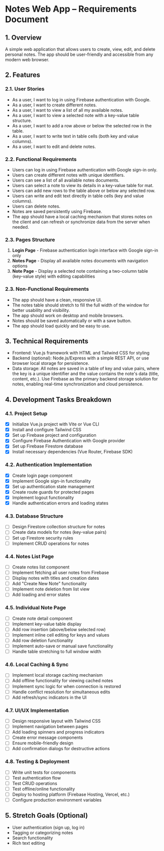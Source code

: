 # Notes Web App – Requirements Document

## 1. Overview
A simple web application that allows users to create, view, edit, and delete personal notes. The app should be user-friendly and accessible from any modern web browser.

## 2. Features

### 2.1. User Stories
- As a user, I want to log in using Firebase authentication with Google.
- As a user, I want to create different notes.
- As a user, I want to view a list of all my available notes.
- As a user, I want to view a selected note with a key-value table structure.
- As a user, I want to add a row above or below the selected row in the table.
- As a user, I want to write text in table cells (both key and value columns).
- As a user, I want to edit and delete notes.

### 2.2. Functional Requirements
- Users can log in using Firebase authentication with Google sign-in only.
- Users can create different notes with unique identifiers.
- Users can see a list of all available notes documents.
- Users can select a note to view its details in a key-value table for  mat.
- Users can add new rows to the table above or below any selected row.
- Users can write and edit text directly in table cells (key and value columns).
- Users can delete notes.
- Notes are saved persistently using Firebase.
- The app should have a local caching mechanism that stores notes on the client and can refresh or synchronize data from the server when needed.

### 2.3. Pages Structure
1. **Login Page** - Firebase authentication login interface with Google sign-in only
2. **Notes Page** - Display all available notes documents with navigation options
3. **Note Page** - Display a selected note containing a two-column table (key-value style) with editing capabilities

### 2.3. Non-Functional Requirements
- The app should have a clean, responsive UI.
- The notes table should stretch to fill the full width of the window for better usability and visibility.
- The app should work on desktop and mobile browsers.
- Notes should be saved automatically or with a save button.
- The app should load quickly and be easy to use.


## 3. Technical Requirements
- Frontend: Vue.js framework with HTML and Tailwind CSS for styling
- Backend (optional): Node.js/Express with a simple REST API, or use browser local storage for persistence.
- Data storage: All notes are saved in a table of key and value pairs, where the key is a unique identifier and the value contains the note's data (title, content, etc.). Use Firebase as the primary backend storage solution for notes, enabling real-time synchronization and cloud persistence.

## 4. Development Tasks Breakdown

### 4.1. Project Setup
- [x] Initialize Vue.js project with Vite or Vue CLI
- [x] Install and configure Tailwind CSS
- [x] Set up Firebase project and configuration
- [x] Configure Firebase Authentication with Google provider
- [x] Set up Firebase Firestore database
- [x] Install necessary dependencies (Vue Router, Firebase SDK)

### 4.2. Authentication Implementation
- [x] Create login page component
- [x] Implement Google sign-in functionality
- [x] Set up authentication state management
- [x] Create route guards for protected pages
- [x] Implement logout functionality
- [x] Handle authentication errors and loading states

### 4.3. Database Structure
- [ ] Design Firestore collection structure for notes
- [ ] Create data models for notes (key-value pairs)
- [ ] Set up Firestore security rules
- [ ] Implement CRUD operations for notes

### 4.4. Notes List Page
- [ ] Create notes list component
- [ ] Implement fetching all user notes from Firebase
- [ ] Display notes with titles and creation dates
- [ ] Add "Create New Note" functionality
- [ ] Implement note deletion from list view
- [ ] Add loading and error states

### 4.5. Individual Note Page
- [ ] Create note detail component
- [ ] Implement key-value table display
- [ ] Add row insertion (above/below selected row)
- [ ] Implement inline cell editing for keys and values
- [ ] Add row deletion functionality
- [ ] Implement auto-save or manual save functionality
- [ ] Handle table stretching to full window width

### 4.6. Local Caching & Sync
- [ ] Implement local storage caching mechanism
- [ ] Add offline functionality for viewing cached notes
- [ ] Implement sync logic for when connection is restored
- [ ] Handle conflict resolution for simultaneous edits
- [ ] Add refresh/sync indicators in the UI

### 4.7. UI/UX Implementation
- [ ] Design responsive layout with Tailwind CSS
- [ ] Implement navigation between pages
- [ ] Add loading spinners and progress indicators
- [ ] Create error message components
- [ ] Ensure mobile-friendly design
- [ ] Add confirmation dialogs for destructive actions

### 4.8. Testing & Deployment
- [ ] Write unit tests for components
- [ ] Test authentication flow
- [ ] Test CRUD operations
- [ ] Test offline/online functionality
- [ ] Deploy to hosting platform (Firebase Hosting, Vercel, etc.)
- [ ] Configure production environment variables

## 5. Stretch Goals (Optional)
- User authentication (sign up, log in)
- Tagging or categorizing notes
- Search functionality
- Rich text editing
